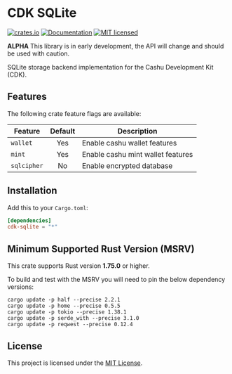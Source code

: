 # CDK SQLite

[![crates.io](https://img.shields.io/crates/v/cdk-sqlite.svg)](https://crates.io/crates/cdk-sqlite)
[![Documentation](https://docs.rs/cdk-sqlite/badge.svg)](https://docs.rs/cdk-sqlite)
[![MIT licensed](https://img.shields.io/badge/license-MIT-blue.svg)](https://github.com/cashubtc/cdk/blob/main/LICENSE)

**ALPHA** This library is in early development, the API will change and should be used with caution.

SQLite storage backend implementation for the Cashu Development Kit (CDK).

## Features

The following crate feature flags are available:

| Feature     | Default | Description                        |
|-------------|:-------:|------------------------------------|
| `wallet`    |   Yes   | Enable cashu wallet features       |
| `mint`      |   Yes   | Enable cashu mint wallet features  |
| `sqlcipher` |   No    | Enable encrypted database          |

## Installation

Add this to your `Cargo.toml`:

```toml
[dependencies]
cdk-sqlite = "*"
```


## Minimum Supported Rust Version (MSRV)

This crate supports Rust version **1.75.0** or higher.

To build and test with the MSRV you will need to pin the below dependency versions:

```shell
cargo update -p half --precise 2.2.1
cargo update -p home --precise 0.5.5
cargo update -p tokio --precise 1.38.1
cargo update -p serde_with --precise 3.1.0
cargo update -p reqwest --precise 0.12.4
```

## License

This project is licensed under the [MIT License](../../LICENSE).
